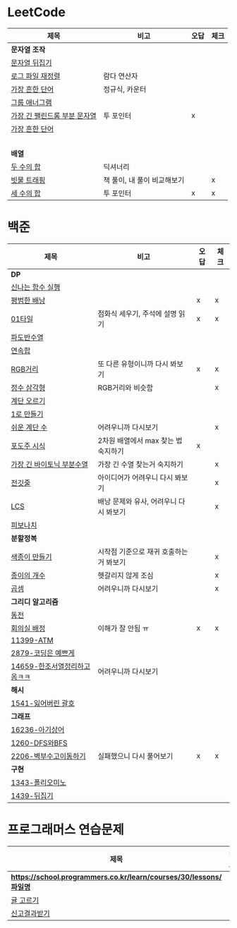 # LeetCode
| 제목        | 비고       |오답|체크|
|-----------|----------|---|---|
| **문자열 조작**||||
| [문자열 뒤집기](./문자열_조작/344-Reverse_String.py)   |          |   |   |
| [로그 파일 재정렬](./문자열_조작/937-Reorder_Data_in_Log_Files.py) | 람다 연산자   |   |   |
| [가장 흔한 단어](./문자열_조작/819-Most_Common_Word.py)  | 정규식, 카운터 |   |   |
| [그룹 애너그램](./문자열_조작/49-Group-Anagrams.py)  | |   |   |
| [가장 긴 팰린드롬 부분 문자열](./문자열_조작/5-Longest-Palindromic-Substring.py)  | 투 포인터 | x |   |
| [가장 흔한 단어](./문자열_조작/819-Most_Common_Word.py)  |  |   |   |
| <br> | | | |
| **배열** ||||
| [두 수의 합](./배열/1-Two-Sum.py)  | 딕셔너리 |   |   |
| [빗물 트래핑](./배열/42-Trapping-Rain-Water.py)  | 책 풀이, 내 풀이 비교해보기 |   | x |
| [세 수의 합](./배열/15-3Sum.py)  | 투 포인터 | x | x |


# 백준
| 제목                                            | 비고                     | 오답 | 체크 |
|-----------------------------------------------|------------------------|----|----|
| **DP**                                        |                        |    |    |
| [신나는 함수 실행](BOJ/DP/9184-신나는함수실행.py)           |                        |    |    |
| [평범한 배낭](BOJ/DP/12865-평범한배낭.py)               |                        | x  | x  |
| [01타일](BOJ/DP/1904-01타일.py)                   | 점화식 세우기, 주석에 설명 읽기     | x  | x  |
| [파도반수열](BOJ/DP/9461-파도반수열.py)                 |                        |    |    |
| [연속합](BOJ/DP/1912-연속합.py)                     |                        |    |    |
| [RGB거리](BOJ/DP/1149-RGB거리.py)                 | 또 다른 유형이니까 다시 봐보기      | x  | x  |
| [정수 삼각형](BOJ/DP/1932-정수삼각형.py)                | RGB거리와 비슷함             |    | x  |
| [계단 오르기](BOJ/DP/2579-계단오르기.py)                |                        |    |    |
| [1로 만들기](BOJ/DP/1463-1로만들기.py)                |                        |    |    |
| [쉬운 계단 수](BOJ/DP/10844-쉬운계단수.py)              | 어려우니까 다시보기             |    | x  |
| [포도주 시식](BOJ/DP/2156-포도주시식.py)                | 2차원 배열에서 max 찾는 법 숙지하기 | x  |    |
| [가장 긴 바이토닉 부분수열](BOJ/DP/11054-가장긴바이토닉부분수열.py) | 가장 긴 수열 찾는거 숙지하기       |    | x  |
| [전깃줄](BOJ/DP/2565-전깃줄.py)                     | 아이디어가 어려우니 다시 봐보기      |    | x  |
| [LCS](BOJ/DP/9251-LCS.py)                     | 배낭 문제와 유사, 어려우니 다시 봐보기 |    | x  |
| [피보나치](BOJ/DP/24416-피보나치.py)                  |                        |    |    |
| **분할정복**                                      |                        |    |    |
| [색종이 만들기](BOJ/분할정복/2630-색종이만들기.py)            | 시작점 기준으로 재귀 호출하는 거 봐보기 |    | x  |
| [종이의 개수](BOJ/분할정복/1780-종이의개수.py)              | 헷갈리지 않게 조심             |    | x  |
| [곱셈](BOJ/분할정복/1629-곱셈.py)                     | 어려우니까 다시보기             |    | x  |
| **그리디 알고리즘**                                  |                        |    |    |
| [동전](BOJ/그리디/11047-동전.py)                     |                        |    |    |
| [회의실 배정](BOJ/그리디/1931-회의실배정.py)               | 이해가 잘 안됨 ㅠ             | x  | x  |
| [11399-ATM](BOJ/그리디/11399-ATM.py)             |                        |    |    |
| [2879-코딩은 예쁘게](BOJ/그리디/2879-코딩은예쁘게.py)        |                        |    |    |
| [14659-한조서열정리하고옴ㅋㅋ](BOJ/그리디/14659-활잡이.py)     |           어려우니까 다시보기            |    |    |
| **해시**                                        |                        |    |    |
| [1541-잃어버린 괄호](BOJ/해시/1541-잃어버린괄호.py)         |                        |    |    |
| **그래프**                                       |                        |    |    |
| [16236-아기상어](BOJ/그래프/16236-아기상어.py)           |                        |    |    |
| [1260-DFS와BFS](BOJ/그래프/126-DFS와BFS.py)        |                        |    |    |
| [2206-벽부수고이동하기](BOJ/그래프/2206-벽부수고이동하기.py)     | 실패했으니 다시 풀어보기          | x  | x  |
| **구현**                                        |                        |    |    |
| [1343-폴리오미노](BOJ/그래프/1343-폴리오미노.py)           |                        |    |    |
| [1439-뒤집기](BOJ/그래프/1439-뒤집기.py)               |                        |    |    |

# 프로그래머스 연습문제
| 제목                                                                | 비고                     | 오답 | 체크 |
|-------------------------------------------------------------------|------------------------|----|----|
| **https://school.programmers.co.kr/learn/courses/30/lessons/파일명** |                        |    |    |
| [귤 고르기](programmers/138476-귤고르기.py)                               |                        |    |    |
| [신고결과받기](programmers/92334-신고결과받기.py)                             |                        |    |    |
